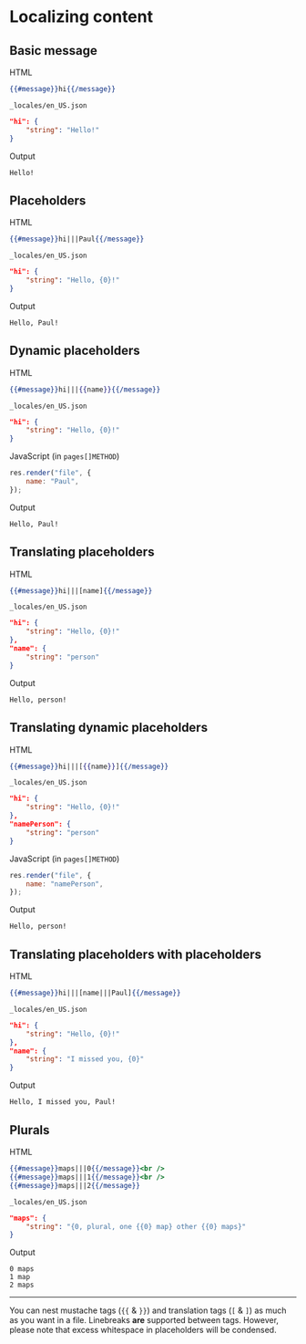 # Localizing content

## Basic message

HTML

```handlebars
{{#message}}hi{{/message}}
```

`_locales/en_US.json`

```json
"hi": {
	"string": "Hello!"
}
```

Output

```plaintext
Hello!
```

## Placeholders

HTML

```handlebars
{{#message}}hi|||Paul{{/message}}
```

`_locales/en_US.json`

```json
"hi": {
	"string": "Hello, {0}!"
}
```

Output

```plaintext
Hello, Paul!
```

## Dynamic placeholders

HTML

```handlebars
{{#message}}hi|||{{name}}{{/message}}
```

`_locales/en_US.json`

```json
"hi": {
	"string": "Hello, {0}!"
}
```

JavaScript (in `pages[]METHOD`)

```javascript
res.render("file", {
	name: "Paul",
});
```

Output

```plaintext
Hello, Paul!
```

## Translating placeholders

HTML

```handlebars
{{#message}}hi|||[name]{{/message}}
```

`_locales/en_US.json`

```json
"hi": {
	"string": "Hello, {0}!"
},
"name": {
	"string": "person"
}
```

Output

```plaintext
Hello, person!
```

## Translating dynamic placeholders

HTML

```handlebars
{{#message}}hi|||[{{name}}]{{/message}}
```

`_locales/en_US.json`

```json
"hi": {
	"string": "Hello, {0}!"
},
"namePerson": {
	"string": "person"
}
```

JavaScript (in `pages[]METHOD`)

```javascript
res.render("file", {
	name: "namePerson",
});
```

Output

```plaintext
Hello, person!
```

## Translating placeholders with placeholders

HTML

```handlebars
{{#message}}hi|||[name|||Paul]{{/message}}
```

`_locales/en_US.json`

```json
"hi": {
	"string": "Hello, {0}!"
},
"name": {
	"string": "I missed you, {0}"
}
```

Output

```plaintext
Hello, I missed you, Paul!
```

## Plurals

HTML

```handlebars
{{#message}}maps|||0{{/message}}<br />
{{#message}}maps|||1{{/message}}<br />
{{#message}}maps|||2{{/message}}
```

`_locales/en_US.json`

```json
"maps": {
	"string": "{0, plural, one {{0} map} other {{0} maps}"
}
```

Output

```plaintext
0 maps
1 map
2 maps
```

---

You can nest mustache tags (`{{` & `}}`) and translation tags (`[` & `]`) as much as you want in a file. Linebreaks **are** supported between tags. However, please note that excess whitespace in placeholders will be condensed.
